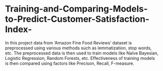 # Training-and-Comparing-Models-to-Predict-Customer-Satisfaction-Index-
In this project data from ‘Amazon Fine Food Reviews’ dataset  is preprocessed using various methods such as lemmatization, stop words, etc. The preprocessed data is then used to train models like Naïve Bayesian, Logistic Regression, Random Forests, etc. Effectiveness of training models is then compared using factors like Precison, Recall, F-measure.  
